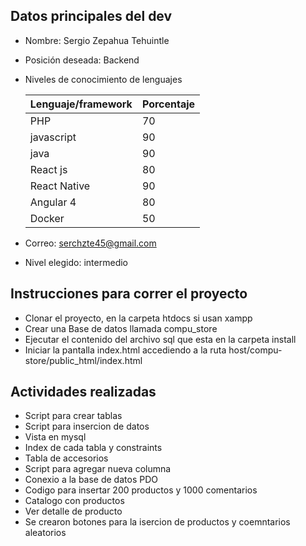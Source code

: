 ## Datos principales del dev 
* Nombre: Sergio Zepahua Tehuintle   

* Posición deseada: Backend

* Niveles de conocimiento de lenguajes

    Lenguaje/framework  | Porcentaje
    ------------- | -------------
    PHP  | 70
    javascript  | 90
    java | 90
    React js | 80
    React Native | 90
    Angular 4 | 80
    Docker |50 

* Correo: serchzte45@gmail.com

* Nivel elegido: intermedio

## Instrucciones para correr el proyecto
* Clonar el proyecto, en la carpeta htdocs si usan xampp
* Crear una Base de datos llamada compu_store
* Ejecutar el contenido del archivo sql que esta en la carpeta install
* Iniciar la pantalla index.html accediendo a la ruta host/compu-store/public_html/index.html


## Actividades realizadas

- Script para crear tablas
- Script para insercion de datos
- Vista en mysql
- Index de cada tabla y constraints
- Tabla de accesorios
- Script para agregar nueva columna
- Conexio a la base de datos PDO
- Codigo para insertar 200 productos y 1000 comentarios
- Catalogo con productos
- Ver detalle de producto
- Se crearon botones para la isercion de productos y coemntarios aleatorios